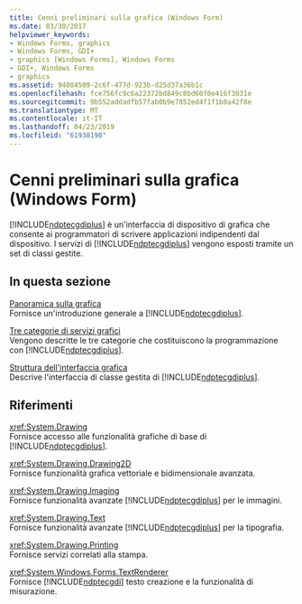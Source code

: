 ```yaml
---
title: Cenni preliminari sulla grafica (Windows Form)
ms.date: 03/30/2017
helpviewer_keywords:
- Windows Forms, graphics
- Windows Forms, GDI+
- graphics [Windows Forms], Windows Forms
- GDI+, Windows Forms
- graphics
ms.assetid: 94084509-2c6f-477d-923b-d25d37a36b1c
ms.openlocfilehash: fce756fc9c6a22372bd849c8bd60f0e416f3031e
ms.sourcegitcommit: 9b552addadfb57fab0b9e7852ed4f1f1b8a42f8e
ms.translationtype: MT
ms.contentlocale: it-IT
ms.lasthandoff: 04/23/2019
ms.locfileid: "61938190"
---
```

# <a name="graphics-overview-windows-forms"></a>Cenni preliminari sulla grafica (Windows Form)
[!INCLUDE[ndptecgdiplus](../../../../includes/ndptecgdiplus-md.md)] è un'interfaccia di dispositivo di grafica che consente ai programmatori di scrivere applicazioni indipendenti dal dispositivo. I servizi di [!INCLUDE[ndptecgdiplus](../../../../includes/ndptecgdiplus-md.md)] vengono esposti tramite un set di classi gestite.  
  
## <a name="in-this-section"></a>In questa sezione  
 [Panoramica sulla grafica](overview-of-graphics.md)  
 Fornisce un'introduzione generale a [!INCLUDE[ndptecgdiplus](../../../../includes/ndptecgdiplus-md.md)].  
  
 [Tre categorie di servizi grafici](three-categories-of-graphics-services.md)  
 Vengono descritte le tre categorie che costituiscono la programmazione con [!INCLUDE[ndptecgdiplus](../../../../includes/ndptecgdiplus-md.md)].  
  
 [Struttura dell'interfaccia grafica](structure-of-the-graphics-interface.md)  
 Descrive l'interfaccia di classe gestita di [!INCLUDE[ndptecgdiplus](../../../../includes/ndptecgdiplus-md.md)].  
  
## <a name="reference"></a>Riferimenti  
 <xref:System.Drawing>  
 Fornisce accesso alle funzionalità grafiche di base di [!INCLUDE[ndptecgdiplus](../../../../includes/ndptecgdiplus-md.md)].  
  
 <xref:System.Drawing.Drawing2D>  
 Fornisce funzionalità grafica vettoriale e bidimensionale avanzata.  
  
 <xref:System.Drawing.Imaging>  
 Fornisce funzionalità avanzate [!INCLUDE[ndptecgdiplus](../../../../includes/ndptecgdiplus-md.md)] per le immagini.  
  
 <xref:System.Drawing.Text>  
 Fornisce funzionalità avanzate [!INCLUDE[ndptecgdiplus](../../../../includes/ndptecgdiplus-md.md)] per la tipografia.  
  
 <xref:System.Drawing.Printing>  
 Fornisce servizi correlati alla stampa.  
  
 <xref:System.Windows.Forms.TextRenderer>  
 Fornisce [!INCLUDE[ndptecgdi](../../../../includes/ndptecgdi-md.md)] testo creazione e la funzionalità di misurazione.
